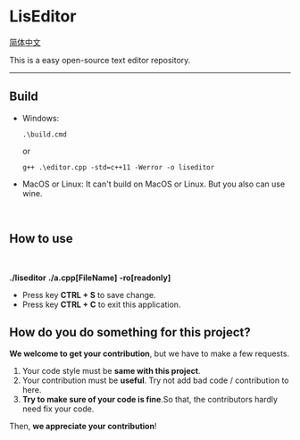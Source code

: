 # LisEditor

[简体中文](./README_ZHCN.md)

This is a easy open-source text editor repository.

<hr>

## Build

- Windows:
    ```shell
    .\build.cmd
    ```
    or
    ```shell
    g++ .\editor.cpp -std=c++11 -Werror -o liseditor
    ```

- MacOS or Linux:
    It can't build on MacOS or Linux. But you also can use wine.

<br>

## How to use

<br>

**./liseditor** **./a.cpp[FileName]** **-ro[readonly]**

- Press key **CTRL + S** to save change.
- Press key **CTRL + C** to exit this application.

## How do you do something for this project?

**We welcome to get your contribution**, but we have to make a few requests.

1. Your code style must be **same with this project**.
2. Your contribution must be **useful**. Try not add bad code / contribution to here.
3. **Try to make sure of your code is fine**.So that, the contributors hardly need fix your code.

Then, **we appreciate your contribution**!

